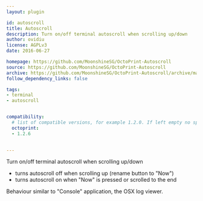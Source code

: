 ```yaml
---
layout: plugin

id: autoscroll
title: Autoscroll
description: Turn on/off terminal autoscroll when scrolling up/down
author: ovidiu
license: AGPLv3
date: 2016-06-27

homepage: https://github.com/MoonshineSG/OctoPrint-Autoscroll
source: https://github.com/MoonshineSG/OctoPrint-Autoscroll
archive: https://github.com/MoonshineSG/OctoPrint-Autoscroll/archive/master.zip
follow_dependency_links: false

tags:
- terminal
- autoscroll


compatibility:
  # list of compatible versions, for example 1.2.0. If left empty no specific version requirement will be assumed
  octoprint:
  - 1.2.6

  
---
```


Turn on/off terminal autoscroll when scrolling up/down

- turns autoscroll off when scrolling up (rename button to "Now") 
- turns autoscroll on when "Now" is pressed or scrolled to the end

Behaviour similar to "Console" application, the OSX log viewer.

